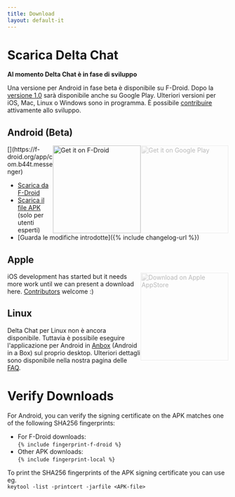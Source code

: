 ```yaml
---
title: Download
layout: default-it
---
```




<!-- GENERATED FILE -- DO NOT EDIT -->



# Scarica Delta Chat

**Al momento Delta Chat è in fase di sviluppo**

Una versione per Android in fase beta è disponibile su F-Droid. Dopo la [versione 1.0](https://github.com/deltachat/deltachat-android/milestone/1) sarà disponibile anche su Google Play. 
Ulteriori versioni per iOS, Mac, Linux o Windows sono in programma.
È possibile [contribuire](contribute) attivamente allo sviluppo.

## Android (Beta)

<img src="../assets/home/get-it-on-gplay.png" alt="Get it on Google Play" width="200" style="float:right; filter: opacity(.3) grayscale(100%);" />
[<img style="float:right" src="../assets/home/get-it-on-fdroid.png" alt="Get it on F-Droid" width="200" />](https://f-droid.org/app/com.b44t.messenger)

* [Scarica da F-Droid](https://f-droid.org/app/com.b44t.messenger)
* [Scarica il file APK](https://github.com/deltachat/deltachat-android/releases) (solo per utenti esperti)
* [Guarda le modifiche introdotte]({% include changelog-url %})


## Apple

<img src="../assets/home/get-it-on-ios.png" alt="Download on Apple AppStore" width="200" style="float:right; filter: opacity(.3) grayscale(100%);" />

iOS development has started but it needs more work until we can present a download here. [Contributors](contribute) welcome :)


## Linux

Delta Chat per Linux non è ancora disponibile. Tuttavia è possibile eseguire l'applicazione per Android in [Anbox](https://anbox.io) (Android in a Box) sul proprio desktop.
Ulteriori dettagli sono disponibile nella nostra pagina delle [FAQ](help#multiclient).


# Verify Downloads

For Android, you can verify the signing certificate on the APK matches one of the following SHA256 fingerprints:  

* For F-Droid downloads:  
  `{% include fingerprint-f-droid %}`
* Other APK downloads:  
  `{% include fingerprint-local %}`

To print the SHA256 fingerprints of the APK signing certificate you can use eg.  
`keytool -list -printcert -jarfile <APK-file>`

